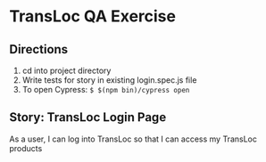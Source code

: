 # TransLoc QA Exercise

## Directions
1. cd into project directory
2. Write tests for story in existing login.spec.js file
3. To open Cypress: `$ $(npm bin)/cypress open`

## Story: TransLoc Login Page
As a user, I can log into TransLoc so that I can access my TransLoc products
